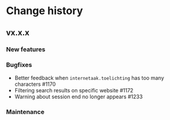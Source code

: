 # Change history

## vx.x.x

### New features


### Bugfixes
- Better feedback when `internetaak.toelichting` has too many characters #1170
- Filtering search results on specific website #1172
- Warning about session end no longer appears #1233

### Maintenance

